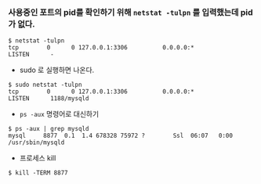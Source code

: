 ### 사용중인 포트의 pid를 확인하기 위해 `netstat -tulpn` 를 입력했는데 pid가 없다.

```
$ netstat -tulpn
tcp        0      0 127.0.0.1:3306          0.0.0.0:*               LISTEN      -            
```

- sudo 로 실행하면 나온다.

```
$ sudo netstat -tulpn
tcp        0      0 127.0.0.1:3306          0.0.0.0:*               LISTEN      1188/mysqld     
```

- `ps -aux` 명령어로 대신하기

```
$ ps -aux | grep mysqld
mysql     8877  0.1  1.4 678328 75972 ?        Ssl  06:07   0:00 /usr/sbin/mysqld
```

- 프로세스 kill

```
$ kill -TERM 8877
```
